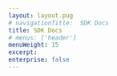 ```yaml
---
layout: layout.pug
# navigationTitle:  SDK Docs
title: SDK Docs
# menus: ['header']
menuWeight: 15
excerpt:
enterprise: false
---
```

